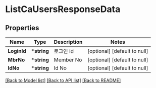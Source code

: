 # ListCaUsersResponseData

## Properties
Name | Type | Description | Notes
------------ | ------------- | ------------- | -------------
**LoginId** | ***string** | 로그인 Id | [optional] [default to null]
**MbrNo** | ***string** | Member No | [optional] [default to null]
**IdNo** | ***string** | Id No | [optional] [default to null]

[[Back to Model list]](../README.md#documentation-for-models) [[Back to API list]](../README.md#documentation-for-api-endpoints) [[Back to README]](../README.md)


